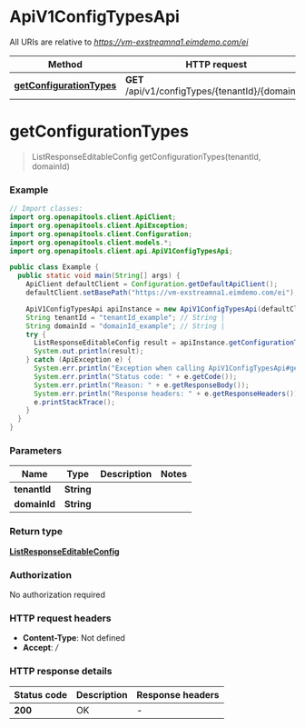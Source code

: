 # ApiV1ConfigTypesApi

All URIs are relative to *https://vm-exstreamna1.eimdemo.com/ei*

| Method | HTTP request | Description |
|------------- | ------------- | -------------|
| [**getConfigurationTypes**](ApiV1ConfigTypesApi.md#getConfigurationTypes) | **GET** /api/v1/configTypes/{tenantId}/{domainId} |  |


<a id="getConfigurationTypes"></a>
# **getConfigurationTypes**
> ListResponseEditableConfig getConfigurationTypes(tenantId, domainId)



### Example
```java
// Import classes:
import org.openapitools.client.ApiClient;
import org.openapitools.client.ApiException;
import org.openapitools.client.Configuration;
import org.openapitools.client.models.*;
import org.openapitools.client.api.ApiV1ConfigTypesApi;

public class Example {
  public static void main(String[] args) {
    ApiClient defaultClient = Configuration.getDefaultApiClient();
    defaultClient.setBasePath("https://vm-exstreamna1.eimdemo.com/ei");

    ApiV1ConfigTypesApi apiInstance = new ApiV1ConfigTypesApi(defaultClient);
    String tenantId = "tenantId_example"; // String | 
    String domainId = "domainId_example"; // String | 
    try {
      ListResponseEditableConfig result = apiInstance.getConfigurationTypes(tenantId, domainId);
      System.out.println(result);
    } catch (ApiException e) {
      System.err.println("Exception when calling ApiV1ConfigTypesApi#getConfigurationTypes");
      System.err.println("Status code: " + e.getCode());
      System.err.println("Reason: " + e.getResponseBody());
      System.err.println("Response headers: " + e.getResponseHeaders());
      e.printStackTrace();
    }
  }
}
```

### Parameters

| Name | Type | Description  | Notes |
|------------- | ------------- | ------------- | -------------|
| **tenantId** | **String**|  | |
| **domainId** | **String**|  | |

### Return type

[**ListResponseEditableConfig**](ListResponseEditableConfig.md)

### Authorization

No authorization required

### HTTP request headers

 - **Content-Type**: Not defined
 - **Accept**: */*

### HTTP response details
| Status code | Description | Response headers |
|-------------|-------------|------------------|
| **200** | OK |  -  |

